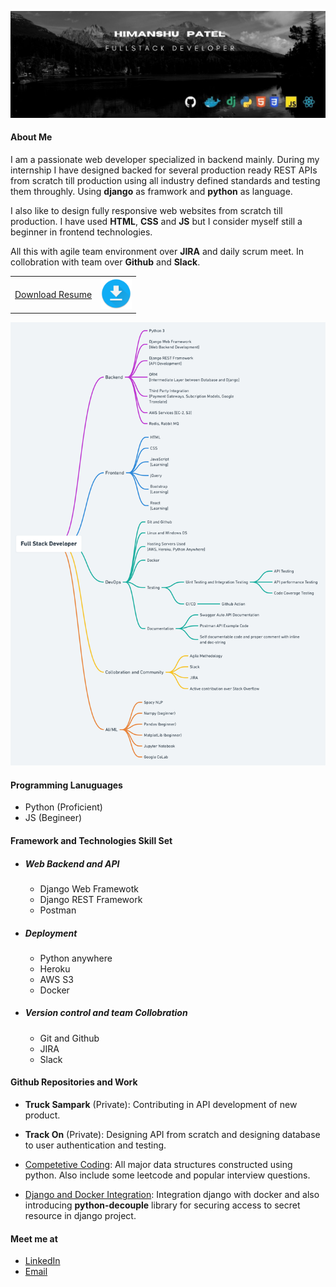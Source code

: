 <p align='center'>
    <img src="markdown-resource/brand3.jpg">
</p>

#### About Me

I am a passionate web developer specialized in backend mainly. During my internship I have designed backed for several production ready REST APIs from scratch till production using all industry defined standards and testing them throughly. Using **django** as framwork and **python** as language.

I also like to design fully responsive web websites from scratch till production. I have used **HTML**, **CSS** and **JS** but I consider myself still a beginner in frontend technologies.

All this with agile team environment over **JIRA** and daily scrum meet. In collobration with team over **Github** and **Slack**.

<a style="vertical-align: middle" target='_blank' href="resume/Himanshu_Patel_Resume.pdf">
    <table>
        <tr>
            <td>Download Resume</td>
            <td>
                <img src="markdown-resource/download.png" height=50 alt="Download Resume">
            </td>
        </tr>
    </table>
</a>

<a href="https://whimsical.com/developer-map-CydNMWhc54Ya4vxkBZeec@2Ux7TurymNNKQwroNmHv">
  <p align='center'>
      <img src="markdown-resource/road-map.png">
  </p>
</a>

#### Programming Lanuguages

- Python (Proficient)
- JS (Begineer)

#### Framework and Technologies Skill Set

- ##### Web Backend and API

  - Django Web Framewotk
  - Django REST Framework
  - Postman

- ##### Deployment

  - Python anywhere
  - Heroku
  - AWS S3
  - Docker

- ##### Version control and team Collobration

  - Git and Github
  - JIRA
  - Slack

#### Github Repositories and Work

- **Truck Sampark** (Private): Contributing in API development of new product.

- **Track On** (Private): Designing API from scratch and designing database to user authentication and testing.


- [Competetive Coding](https://github.com/Py-Himanshu-Patel/Competetive_Programming): All major data structures constructed using python. Also include some leetcode and popular interview questions.

- [Django and Docker Integration](https://github.com/Py-Himanshu-Patel/Django_Docker_Integration): Integration django with docker and also introducing **python-decouple** library for securing access to secret resource in django project.

#### Meet me at

- [LinkedIn](http://www.linkedin.com/in/patelhimanshu18)
- <a href = "mailto: himanshu6443@gmail.com">Email</a>
